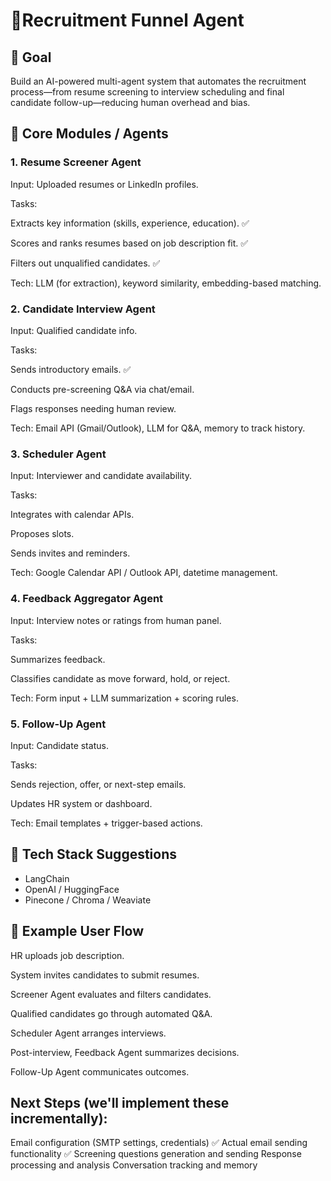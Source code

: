# 💼Recruitment Funnel Agent
## 🧠 Goal
Build an AI-powered multi-agent system that automates the recruitment process—from resume screening to interview scheduling and final candidate follow-up—reducing human overhead and bias.

## 🔧 Core Modules / Agents
### 1. Resume Screener Agent
Input: Uploaded resumes or LinkedIn profiles.


Tasks:


Extracts key information (skills, experience, education). ✅


Scores and ranks resumes based on job description fit. ✅


Filters out unqualified candidates. ✅


Tech: LLM (for extraction), keyword similarity, embedding-based matching.


### 2. Candidate Interview Agent
Input: Qualified candidate info.


Tasks:


Sends introductory emails. ✅


Conducts pre-screening Q&A via chat/email.


Flags responses needing human review.


Tech: Email API (Gmail/Outlook), LLM for Q&A, memory to track history.



### 3. Scheduler Agent
Input: Interviewer and candidate availability.


Tasks:


Integrates with calendar APIs.


Proposes slots.


Sends invites and reminders.


Tech: Google Calendar API / Outlook API, datetime management.



### 4. Feedback Aggregator Agent
Input: Interview notes or ratings from human panel.


Tasks:


Summarizes feedback.


Classifies candidate as move forward, hold, or reject.


Tech: Form input + LLM summarization + scoring rules.



### 5. Follow-Up Agent
Input: Candidate status.


Tasks:


Sends rejection, offer, or next-step emails.


Updates HR system or dashboard.


Tech: Email templates + trigger-based actions.


## 🧰 Tech Stack Suggestions
* LangChain
* OpenAI / HuggingFace
* Pinecone / Chroma / Weaviate

## 🚀 Example User Flow
HR uploads job description.


System invites candidates to submit resumes.


Screener Agent evaluates and filters candidates.


Qualified candidates go through automated Q&A.


Scheduler Agent arranges interviews.


Post-interview, Feedback Agent summarizes decisions.


Follow-Up Agent communicates outcomes.

## Next Steps (we'll implement these incrementally):

Email configuration (SMTP settings, credentials) ✅
Actual email sending functionality ✅
Screening questions generation and sending
Response processing and analysis
Conversation tracking and memory